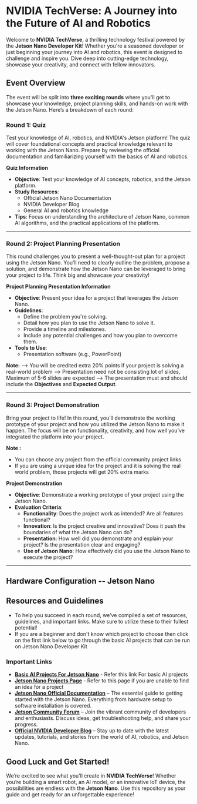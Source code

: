 # **NVIDIA TechVerse: A Journey into the Future of AI and Robotics**

Welcome to **NVIDIA TechVerse**, a thrilling technology festival powered by the **Jetson Nano Developer Kit**! Whether you're a seasoned developer or just beginning your journey into AI and robotics, this event is designed to challenge and inspire you. Dive deep into cutting-edge technology, showcase your creativity, and connect with fellow innovators.

## **Event Overview**
The event will be split into **three exciting rounds** where you'll get to showcase your knowledge, project planning skills, and hands-on work with the Jetson Nano. Here’s a breakdown of each round:

### **Round 1: Quiz**
Test your knowledge of AI, robotics, and NVIDIA's Jetson platform! The quiz will cover foundational concepts and practical knowledge relevant to working with the Jetson Nano. Prepare by reviewing the official documentation and familiarizing yourself with the basics of AI and robotics.

**Quiz Information**
- **Objective**: Test your knowledge of AI concepts, robotics, and the Jetson platform.
- **Study Resources**:
  - Official Jetson Nano Documentation
  - NVIDIA Developer Blog
  - General AI and robotics knowledge
- **Tips**: Focus on understanding the architecture of Jetson Nano, common AI algorithms, and the practical applications of the platform.

---

### **Round 2: Project Planning Presentation**
This round challenges you to present a well-thought-out plan for a project using the Jetson Nano. You’ll need to clearly outline the problem, propose a solution, and demonstrate how the Jetson Nano can be leveraged to bring your project to life. Think big and showcase your creativity!

**Project Planning Presentation Information**
- **Objective**: Present your idea for a project that leverages the Jetson Nano.
- **Guidelines**:
  - Define the problem you're solving.
  - Detail how you plan to use the Jetson Nano to solve it.
  - Provide a timeline and milestones.
  - Include any potential challenges and how you plan to overcome them.
- **Tools to Use**:
  - Presentation software (e.g., PowerPoint)

**Note:**
--> You will be credited extra 20% points if your project is solving a real-world problem
--> Presentation need not be consisting lot of slides, Maximum of 5-6 slides are expected
--> The presentation must and should include the **Objectives** and **Expected Output**.

---

### **Round 3: Project Demonstration**
Bring your project to life! In this round, you’ll demonstrate the working prototype of your project and how you utilized the Jetson Nano to make it happen. The focus will be on functionality, creativity, and how well you’ve integrated the platform into your project.

**Note :**
- You can choose any project from the official community project links
- If you are using a unique idea for the project and it is solving the real world problem, those projects will get 20% extra marks

**Project Demonstration**
- **Objective**: Demonstrate a working prototype of your project using the Jetson Nano.
- **Evaluation Criteria**:
  - **Functionality**: Does the project work as intended? Are all features functional?
  - **Innovation**: Is the project creative and innovative? Does it push the boundaries of what the Jetson Nano can do?
  - **Presentation**: How well did you demonstrate and explain your project? Is the presentation clear and engaging?
  - **Use of Jetson Nano**: How effectively did you use the Jetson Nano to execute the project?
---

## **Hardware Configuration -- Jetson Nano**


## **Resources and Guidelines**
- To help you succeed in each round, we’ve compiled a set of resources, guidelines, and important links. Make sure to utilize these to their fullest potential!
- If you are a beginner and don't know which project to choose then click on the first link below to go through the basic AI projects that can be run on Jetson Nano Developer Kit
### **Important Links**
- **[Basic AI Projects For Jetson Nano](https://github.com/dusty-nv/jetson-inference)** - Refer this link For basic AI projects
- **[Jetson Nano Projects Page](https://developer.nvidia.com/embedded/community/jetson-projects)** - Refer to this page if you are unable to find an idea for a project
- **[Jetson Nano Official Documentation](https://developer.nvidia.com/embedded/jetson-nano-developer-kit)** – The essential guide to getting started with the Jetson Nano. Everything from hardware setup to software installation is covered.
- **[Jetson Community Forum](https://devtalk.nvidia.com/)** – Join the vibrant community of developers and enthusiasts. Discuss ideas, get troubleshooting help, and share your progress.
- **[Official NVIDIA Developer Blog](https://developer.nvidia.com/blog)** – Stay up to date with the latest updates, tutorials, and stories from the world of AI, robotics, and Jetson Nano.



## **Good Luck and Get Started!**
We’re excited to see what you’ll create in **NVIDIA TechVerse**! Whether you’re building a smart robot, an AI model, or an innovative IoT device, the possibilities are endless with the **Jetson Nano**. Use this repository as your guide and get ready for an unforgettable experience!

